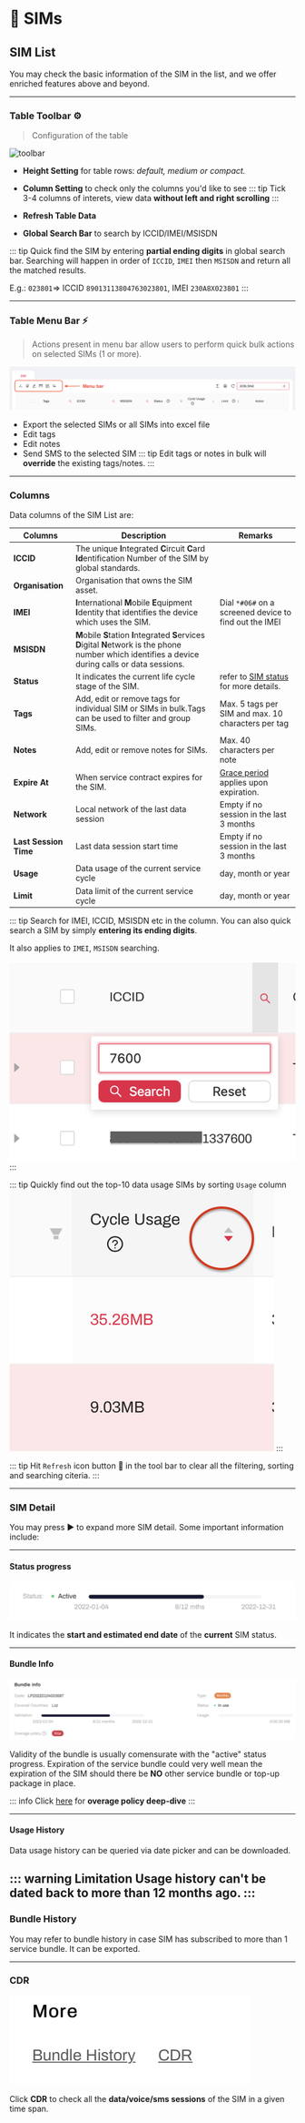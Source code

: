 # 📶 SIMs



## SIM List

You may check the basic information of the SIM in the list, and we offer enriched features above and beyond.


---
### Table Toolbar ⚙️
> Configuration of the table

![toolbar](/toolbar.png)

* **Height Setting** for table rows: _default, medium or compact._
* **Column Setting** to check only the columns you'd like to see
::: tip
Tick 3-4 columns of interets, view data **without left and right scrolling**
:::

* **Refresh Table Data**
* **Global Search Bar** to search by ICCID/IMEI/MSISDN

::: tip 
Quick find the SIM by entering **partial ending digits** in global search bar. Searching will happen in order of `ICCID`, `IMEI` then `MSISDN` and return all the matched results.

E.g.: `023801`=> ICCID `89013113804763023801`, IMEI `230A8X023801`
:::


---
### Table Menu Bar ⚡️
> Actions present in menu bar allow users to perform quick bulk actions on selected SIMs (1 or more).

![menubar](/menubar.png)

* Export the selected SIMs or all SIMs into excel file
* Edit tags
* Edit notes
* Send SMS to the selected SIM
::: tip
Edit tags or notes in bulk will **override** the existing tags/notes.
:::


---
### Columns
Data columns of the SIM List are:

| Columns        | Description           | Remarks  |
| ------------- |-------------| -----|
| **ICCID** |The unique **I**ntegrated **C**ircuit **C**ard **Id**entification Number of the SIM by global standards.||
| **Organisation** |Organisation that owns the SIM asset.||
| **IMEI** | **I**nternational **M**obile **E**quipment **I**dentity that identifies the device which uses the SIM.| Dial `*#06#` on a screened device to find out the IMEI|
| **MSISDN**| **M**obile **S**tation **I**ntegrated **S**ervices **D**igital **N**etwork is the phone number which identifies a device during calls or data sessions.||
| **Status** | It indicates the current life cycle stage of the SIM.| refer to [SIM status](/guide/simstatus) for more details.|
| **Tags** |Add, edit or remove tags for individual SIM or SIMs in bulk.Tags can be used to filter and group SIMs.| Max. 5 tags per SIM and max. 10 characters per tag |
| **Notes** |Add, edit or remove notes for SIMs.| Max. 40 characters per note|
| **Expire At** | When service contract expires for the SIM. | [Grace period](simstatus) applies upon expiration.|
| **Network** | Local network of the last data session | Empty if no session in the last 3 months |
| **Last Session Time** | Last data session start time | Empty if no session in the last 3 months |
| **Usage** | Data usage of the current service cycle | day, month or year |
| **Limit** | Data limit of the current service cycle | day, month or year|


::: tip
Search for IMEI, ICCID, MSISDN etc in the column. You can also quick search a SIM by simply **entering its ending digits**.

It also applies to `IMEI`, `MSISDN` searching.

![search imei](/searchiccid.png)
:::

::: tip
Quickly find out the top-10 data usage SIMs by sorting `Usage` column
![sort usage](/sortusage.png) 
:::

::: tip
Hit `Refresh` icon button 🔄 in the tool bar to clear all the filtering, sorting and searching citeria.
:::


---
### SIM Detail
You may press ▶ to expand more SIM detail. Some important information include:


---
#### Status progress
![status progress](/statusprogress.png)

It indicates the **start and estimated end date** of the **current** SIM status.

---
#### Bundle Info
![bundle info](/bundleinfo.png)

Validity of the bundle is usually comensurate with the "active" status progress. Expiration of the service bundle could very well mean the expiration of the SIM should there be **NO** other service bundle or top-up package in place.

::: info
Click [here](/sim/overage) for **overage policy deep-dive**
:::

---
#### Usage History
Data usage history can be queried via date picker and can be downloaded.

::: warning Limitation
Usage history can't be dated back to more than 12 months ago.
:::
---
### Bundle History
You may refer to bundle history in case SIM has subscribed to more than 1 service bundle. It can be exported.

---
### CDR
![cdr](/more.png)

Click **CDR** to check all the **data/voice/sms sessions** of the SIM in a given time span.